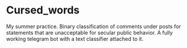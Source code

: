 # Cursed_words
My summer practice. Binary classification of comments under posts for statements that are unacceptable for secular public behavior. A fully working telegram bot with a text classifier attached to it.
